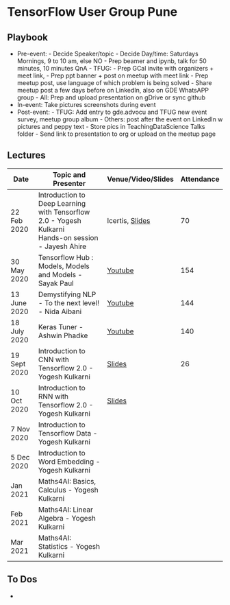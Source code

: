# TensorFlow User Group Pune

## Playbook
- Pre-event:
		- Decide Speaker/topic
		- Decide Day/time: Saturdays Mornings, 9 to 10 am, else NO
		- Prep beamer and ipynb, talk for 50 minutes, 10 minutes QnA
		- TFUG:
				- Prep GCal invite with organizers + meet link, 
				- Prep ppt banner + post on meetup with meet link
				- Prep meetup post, use language of which problem is being solved
				- Share meetup post a few days before on LinkedIn, also on GDE WhatsAPP group
		- All: Prep and upload presentation on gDrive or sync github
- In-event: Take pictures screenshots during event
- Post-event:
		- TFUG: Add entry to gde.advocu and TFUG new event survey, meetup group album
		- Others: post after the event on LinkedIn w pictures and peppy text
		- Store pics in TeachingDataScience Talks folder
		- Send link to presentation to org or upload on the meetup page
				
## Lectures
|     Date    |     Topic and Presenter    |     Venue/Video/Slides    |     Attendance    |
|-|-|-|-|
|     22 Feb 2020    |     Introduction to Deep Learning with Tensorflow 2.0 - Yogesh Kulkarni  <br>   Hands-on session - Jayesh Ahire    |     Icertis, [Slides](https://drive.google.com/file/d/1jtIAAUJv-KO1Nw-DP9KrVTt_6MvTAdIx/view?usp=sharing)    |     70    |
|     30 May 2020    |     Tensorflow Hub : Models, Models and Models - Sayak Paul    |     [Youtube](https://www.youtube.com/watch?v=HH16cEACwPQ)    |     154    |
|     13 June 2020    |     Demystifying NLP - To the next level! - Nida Aibani    |     [Youtube](https://www.youtube.com/watch?v=hXMlM3OLIfI)    |     144    |
|     18 July 2020    |     Keras Tuner - Ashwin Phadke    |     [Youtube](https://www.youtube.com/watch?v=BRaXhYZY3So)    |     140    |
|     19 Sept 2020    |     Introduction to CNN with Tensorflow 2.0 - Yogesh Kulkarni    |   [Slides](https://drive.google.com/file/d/1hqBQgt8rBdG5gH9IygLYVeLCMcI-9dEG/view?usp=sharing)       |   26 |
|     10 Oct 2020    |     Introduction to RNN with Tensorflow 2.0 - Yogesh Kulkarni    |   [Slides]()       |  |
|			7 Nov 2020  | Introduction to Tensorflow Data - Yogesh Kulkarni | | |
|			5 Dec 2020  | Introduction to Word Embedding - Yogesh Kulkarni | | |
|				Jan 2021	| Maths4AI: Basics, Calculus - Yogesh Kulkarni | | |
|				Feb 2021	| Maths4AI: Linear Algebra - Yogesh Kulkarni | | |
|				Mar 2021	| Maths4AI: Statistics - Yogesh Kulkarni | | |

## To Dos
-